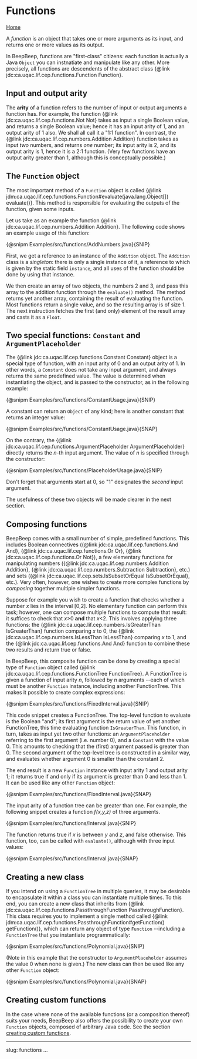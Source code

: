Functions
=========

[Home](index.html)

A *function* is an object that takes one or more arguments as its input, and returns one or more values as its output.

In BeepBeep, functions are "first-class" citizens: each function is actually a Java `Object` you can instnatiate and manipulate like any other. More precisely, all functions are descendents of the abstract class {@link jdc:ca.uqac.lif.cep.functions.Function Function}.

## <a name="arity">Input and output arity</a>

The **arity** of a function refers to the number of input or output arguments a function has. For example, the function {@link jdc:ca.uqac.lif.cep.functions.Not Not} takes as input a single Boolean value, and returns a single Boolean value; hence it has an input arity of 1, and an output arity of 1 also. We shall all call it a "1:1 function". In contrast, the {@link jdc:ca.uqac.lif.cep.numbers.Addition Addition} function takes as input *two* numbers, and returns *one* number; its input arity is 2, and its output arity is 1, hence it is a 2:1 function. (Very few functions have an output arity greater than 1, although this is conceptually possible.)

## <a name="object">The <code>Function</code> object</a>

The most important method of a `Function` object is called {@link jdm:ca.uqac.lif.cep.functions.Function#evaluate(java.lang.Object[]) evaluate()}. This method is responsible for evaluating the outputs of the function, given some inputs.

Let us take as an example the function {@link jdc:ca.uqac.lif.cep.numbers.Addition Addition}. The following code shows an example usage of this function:

{@snipm Examples/src/functions/AddNumbers.java}{SNIP}

First, we get a reference to an instance of the `Addition` object. The `Addition` class is a *singleton*: there is only a single instance of it, a reference to which is given by the static field `instance`, and all uses of the function should be done by using that instance.

We then create an array of two objects, the numbers 2 and 3, and pass this array to the addition function through the `evaluate()` method. The method returns yet another array, containing the result of evaluating the function. Most functions return a single value, and so the resulting array is of size 1. The next instruction fetches the first (and only) element of the result array and casts it as a `Float`.

## <a name="constant">Two special functions: <code>Constant</code> and <code>ArgumentPlaceholder</code></a>

The {@link jdc:ca.uqac.lif.cep.functions.Constant Constant} object is a special type of function, with an input arity of 0 and an output arity of 1. In other words, a `Constant` does not take any input argument, and always returns the same predefined value. The value is determined when instantiating the object, and is passed to the constructor, as in the following example:

{@snipm Examples/src/functions/ConstantUsage.java}{SNIP}

A constant can return an `Object` of any kind; here is another constant that returns an integer value:

{@snipm Examples/src/functions/ConstantUsage.java}{SNAP}

On the contrary, the {@link jdc:ca.uqac.lif.cep.functions.ArgumentPlaceholder ArgumentPlaceholder} directly returns the *n*-th input argument. The value of *n* is specified through the constructor:

{@snipm Examples/src/functions/PlaceholderUsage.java}{SNIP}

Don't forget that arguments start at 0, so "1" designates the *second* input argument.

The usefulness of these two objects will be made clearer in the next section.

## <a name="functiontree">Composing functions</a>

BeepBeep comes with a small number of simple, predefined functions. This includes Boolean connectives ({@link jdc:ca.uqac.lif.cep.functions.And And}, {@link jdc:ca.uqac.lif.cep.functions.Or Or}, {@link jdc:ca.uqac.lif.cep.functions.Or Not}), a few elementary functions for manipulating numbers ({@link jdc:ca.uqac.lif.cep.numbers.Addition Addition}, {@link jdc:ca.uqac.lif.cep.numbers.Subtraction Subtraction}, etc.) and sets ({@link jdc:ca.uqac.lif.cep.sets.IsSubsetOrEqual IsSubsetOrEqual}, etc.). Very often, however, one wishes to create more complex functions by *composing* together multiple simpler functions.

Suppose for example you wish to create a function that checks whether a number *x* lies in the interval [0,2]. No elementary function can perform this task; however, one can compose multiple functions to compute that result: it suffices to check that *x*&gt;0 **and** that *x*&lt;2. This involves applying three functions: the {@link jdc:ca.uqac.lif.cep.numbers.IsGreaterThan IsGreaterThan} function comparing *x* to 0, the {@link jdc:ca.uqac.lif.cep.numbers.IsLessThan IsLessThan} comparing *x* to 1, and the {@link jdc:ca.uqac.lif.cep.functions.And And} function to combine these two results and return true or false.

In BeepBeep, this composite function can be done by creating a special type of `Function` object called {@link jdc:ca.uqac.lif.cep.functions.FunctionTree FunctionTree}. A FunctionTree is given a function of input arity *n*, followed by *n* arguments --each of which must be another `Function` instance, including another FunctionTree. This makes it possible to create complex expressions:

{@snipm Examples/src/functions/FixedInterval.java}{SNIP}

This code snippet creates a FunctionTree. The top-level function to evaluate is the Boolean "and"; its first argument is the return value of yet another FunctionTree, this time evaluating function `IsGreaterThan`. This function, in turn, takes as input yet two other functions: an `ArgumentPlaceholder` referring to the first argument (i.e. number 0), and a `Constant` with the value 0. This amounts to checking that the (first) argument passed is greater than 0. The second argument of the top-level tree is constructed in a similar way, and evaluates whether argument 0 is smaller than the constant 2.

The end result is a new `Function` instance with input arity 1 and output arity 1; it returns true if and only if its argument is greater than 0 and less than 1. It can be used like any other `Function` object:

{@snipm Examples/src/functions/FixedInterval.java}{SNAP}

The input arity of a function tree can be greater than one. For example, the following snippet creates a function *f(x,y,z)* of three arguments.

{@snipm Examples/src/functions/Interval.java}{SNIP}

The function returns true if *x* is between *y* and *z*, and false otherwise. This function, too, can be called with `evaluate()`, although with three input values:

{@snipm Examples/src/functions/Interval.java}{SNAP}

## <a name="class">Creating a new class</a>

If you intend on using a `FunctionTree` in multiple queries, it may be desirable to encapsulate it within a class you can instantiate multiple times. To this end, you can create a new class that inherits from {@link jdc:ca.uqac.lif.cep.functions.PassthroughFunction PassthroughFunction}. This class requires you to implement a single method called {@link jdm:ca.uqac.lif.cep.functions.PassthroughFunction#getFunction() getFunction()}, which can return any object of type `Function` --including a `FunctionTree` that you instantiate programmatically:

{@snipm Examples/src/functions/Polynomial.java}{SNIP}

(Note in this example that the constructor to `ArgumentPlaceholder` assumes the value 0 when none is given.) The new class can then be used like any other `Function` object:

{@snipm Examples/src/functions/Polynomial.java}{SNAP}

## <a name="custom">Creating custom functions</a>

In the case where none of the available functions (or a composition thereof) suits your needs, BeepBeep also offers the possibility to create your own `Function` objects, composed of arbitrary Java code. See the section [creating custom functions](custom-functions.html).

<!-- :wrap=soft: -->
---
slug: functions
...
